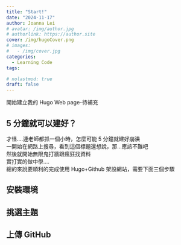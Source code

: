 ```yaml
---
title: "Start!"
date: "2024-11-17"
author: Joanna Lei
# avatar: /img/author.jpg
# authorlink: https://author.site
cover: /img/hugoCover.png
# images:
#   - /img/cover.jpg
categories:
  - Learning Code
tags:

# nolastmod: true
draft: false
---
```


開始建立我的 Hugo Web page-待補充

<!--more-->

## 5 分鐘就可以建好？

才怪....連老師都抓一個小時，怎麼可能 5 分鐘就建好~~崩潰~~  
一開始在網路上搜尋，看到這個標題還想說，那...應該不難吧  
然後就開始無限鬼打牆跟瘋狂找資料  
實打實的做中學....  
總的來說要順利的完成使用 Hugo+Github 架設網站，需要下面三個步驟

## 安裝環境

## 挑選主題

## 上傳 GitHub
